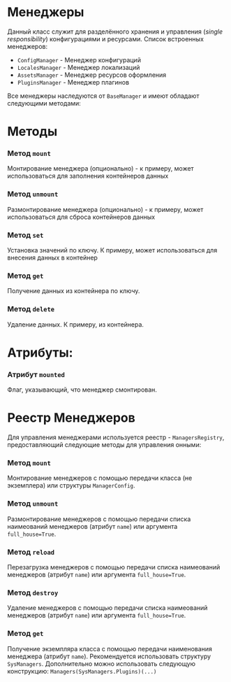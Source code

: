 # Менеджеры

Данный класс служит для разделённого хранения и управления (*single responsibility*) конфигурациями и ресурсами.
Список встроенных менеджеров:

* `ConfigManager` - Менеджер конфигураций
* `LocalesManager` - Менеджер локализаций
* `AssetsManager` - Менеджер ресурсов оформления
* `PluginsManager` - Менеджер плагинов

Все менеджеры наследуются от `BaseManager` и имеют обладают следующими методами: 

# Методы

### Метод `mount`
Монтирование менеджера (опционально) - к примеру, может использоваться для заполнения контейнеров данных

### Метод `unmount`
Размонтирование менеджера (опционально) - к примеру, может использоваться для сброса контейнеров данных

### Метод `set`
Установка значений по ключу. К примеру, может использоваться для внесения данных в контейнер

### Метод `get`
Получение данных из контейнера по ключу.

### Метод `delete`
Удаление данных. К примеру, из контейнера.

# Атрибуты:

### Атрибут `mounted`
Флаг, указывающий, что менеджер смонтирован.


# Реестр Менеджеров

Для управления менеджерами используется реестр - `ManagersRegistry`, предоставляющий следующие методы для управления онными:

### Метод `mount`
Монтирование менеджеров с помощью передачи класса (не экземплера) или структуры `ManagerConfig`.

### Метод `unmount`
Размонтирование менеджеров с помощью передачи списка наимеований менеджеров (атрибут `name`) или аргумента `full_house=True`.

### Метод `reload`
Перезагрузка менеджеров с помощью передачи списка наимеований менеджеров (атрибут `name`) или аргумента `full_house=True`.

### Метод `destroy`
Удаление менеджеров с помощью передачи списка наимеований менеджеров (атрибут `name`) или аргумента `full_house=True`.

### Метод `get`
Получение экземпляра класса с помощью передачи наименования менеджера (атрибут `name`). Рекомендуется использовать структуру `SysManagers`.
Дополнительно можно использовать следующую конструкцию: `Managers(SysManagers.Plugins)(...)`
